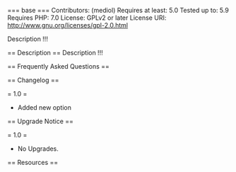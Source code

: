 === base ===
Contributors: (mediol)
Requires at least: 5.0
Tested up to: 5.9
Requires PHP: 7.0
License: GPLv2 or later
License URI: http://www.gnu.org/licenses/gpl-2.0.html

Description !!!

== Description ==
Description !!!

== Frequently Asked Questions ==

== Changelog ==

= 1.0 =
* Added new option

== Upgrade Notice ==

= 1.0 =
* No Upgrades.

== Resources ==
